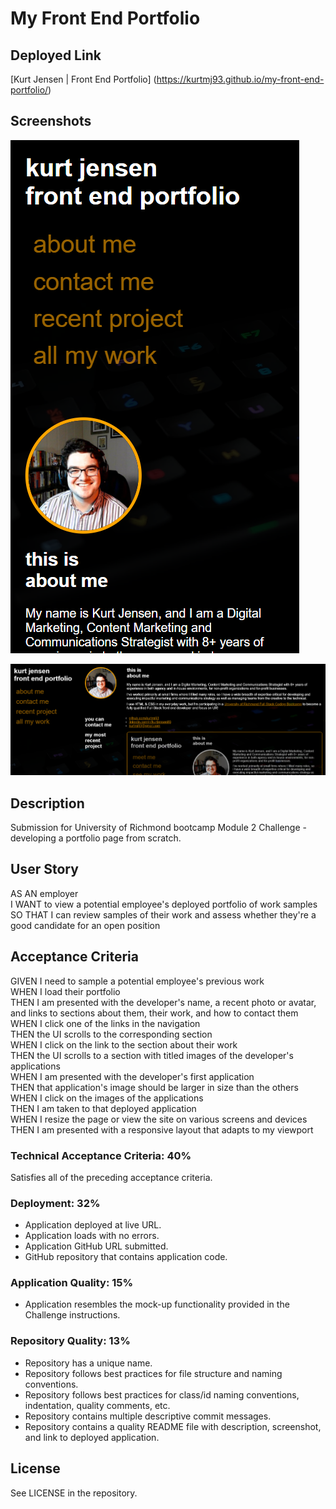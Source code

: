 # My Front End Portfolio

## Deployed Link

[Kurt Jensen | Front End Portfolio] (https://kurtmj93.github.io/my-front-end-portfolio/)

## Screenshots

![Mobile-first Look](./assets/images/portfolio-mobile.png "Mobile-first Look")

![Larger Screens - Responsive](./assets/images/portfolio2.png "Larger Screens - Responsive")

### 

## Description

Submission for University of Richmond bootcamp Module 2 Challenge - developing a portfolio page from scratch.

## User Story

AS AN employer  
I WANT to view a potential employee's deployed portfolio of work samples  
SO THAT I can review samples of their work and assess whether they're a good candidate for an open position 

## Acceptance Criteria

GIVEN I need to sample a potential employee's previous work  
WHEN I load their portfolio  
THEN I am presented with the developer's name, a recent photo or avatar, and links to sections about them, their work, and how to contact them  
WHEN I click one of the links in the navigation  
THEN the UI scrolls to the corresponding section  
WHEN I click on the link to the section about their work  
THEN the UI scrolls to a section with titled images of the developer's applications  
WHEN I am presented with the developer's first application  
THEN that application's image should be larger in size than the others  
WHEN I click on the images of the applications  
THEN I am taken to that deployed application  
WHEN I resize the page or view the site on various screens and devices  
THEN I am presented with a responsive layout that adapts to my viewport  

### Technical Acceptance Criteria: 40%

Satisfies all of the preceding acceptance criteria.

### Deployment: 32%

- Application deployed at live URL.
- Application loads with no errors.
- Application GitHub URL submitted.
- GitHub repository that contains application code.

### Application Quality: 15%
- Application resembles the mock-up functionality provided in the Challenge instructions.

### Repository Quality: 13%
- Repository has a unique name.
- Repository follows best practices for file structure and naming conventions.
- Repository follows best practices for class/id naming conventions, indentation, quality comments, etc.
- Repository contains multiple descriptive commit messages.
- Repository contains a quality README file with description, screenshot, and link to deployed application.

## License

See LICENSE in the repository.
